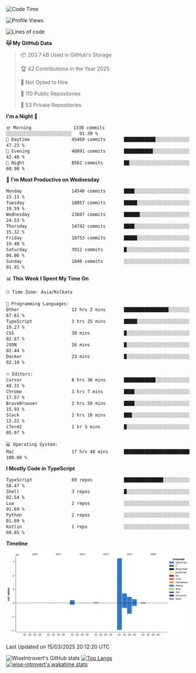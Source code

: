 <!--START_SECTION:waka-->
![Code Time](http://img.shields.io/badge/Code%20Time-2%2C261%20hrs%2012%20mins-blue)

![Profile Views](http://img.shields.io/badge/Profile%20Views-6-blue)

![Lines of code](https://img.shields.io/badge/From%20Hello%20World%20I%27ve%20Written-49.6%20million%20lines%20of%20code-blue)

**🐱 My GitHub Data** 

> 📦 203.7 kB Used in GitHub's Storage 
 > 
> 🏆 42 Contributions in the Year 2025
 > 
> 🚫 Not Opted to Hire
 > 
> 📜 110 Public Repositories 
 > 
> 🔑 53 Private Repositories 
 > 
**I'm a Night 🦉** 

```text
🌞 Morning                1338 commits        ░░░░░░░░░░░░░░░░░░░░░░░░░   01.39 % 
🌆 Daytime                45460 commits       ████████████░░░░░░░░░░░░░   47.23 % 
🌃 Evening                40891 commits       ███████████░░░░░░░░░░░░░░   42.48 % 
🌙 Night                  8562 commits        ██░░░░░░░░░░░░░░░░░░░░░░░   08.90 % 
```
📅 **I'm Most Productive on Wednesday** 

```text
Monday                   14540 commits       ████░░░░░░░░░░░░░░░░░░░░░   15.11 % 
Tuesday                  18857 commits       █████░░░░░░░░░░░░░░░░░░░░   19.59 % 
Wednesday                23607 commits       ██████░░░░░░░░░░░░░░░░░░░   24.53 % 
Thursday                 14742 commits       ████░░░░░░░░░░░░░░░░░░░░░   15.32 % 
Friday                   18753 commits       █████░░░░░░░░░░░░░░░░░░░░   19.48 % 
Saturday                 3912 commits        █░░░░░░░░░░░░░░░░░░░░░░░░   04.06 % 
Sunday                   1840 commits        ░░░░░░░░░░░░░░░░░░░░░░░░░   01.91 % 
```


📊 **This Week I Spent My Time On** 

```text
🕑︎ Time Zone: Asia/Kolkata

💬 Programming Languages: 
Other                    12 hrs 2 mins       █████████████████░░░░░░░░   67.61 % 
TypeScript               3 hrs 25 mins       █████░░░░░░░░░░░░░░░░░░░░   19.27 % 
CSS                      30 mins             █░░░░░░░░░░░░░░░░░░░░░░░░   02.87 % 
JSON                     26 mins             █░░░░░░░░░░░░░░░░░░░░░░░░   02.44 % 
Docker                   23 mins             █░░░░░░░░░░░░░░░░░░░░░░░░   02.18 % 

🔥 Editors: 
Cursor                   8 hrs 36 mins       ████████████░░░░░░░░░░░░░   48.31 % 
Chrome                   3 hrs 7 mins        ████░░░░░░░░░░░░░░░░░░░░░   17.57 % 
BraveBrowser             2 hrs 50 mins       ████░░░░░░░░░░░░░░░░░░░░░   15.93 % 
Slack                    2 hrs 10 mins       ███░░░░░░░░░░░░░░░░░░░░░░   12.22 % 
iTerm2                   1 hr 3 mins         █░░░░░░░░░░░░░░░░░░░░░░░░   05.97 % 

💻 Operating System: 
Mac                      17 hrs 48 mins      █████████████████████████   100.00 % 
```

**I Mostly Code in TypeScript** 

```text
TypeScript               69 repos            ███████████████░░░░░░░░░░   58.47 % 
Shell                    3 repos             █░░░░░░░░░░░░░░░░░░░░░░░░   02.54 % 
Lua                      2 repos             ░░░░░░░░░░░░░░░░░░░░░░░░░   01.69 % 
Python                   2 repos             ░░░░░░░░░░░░░░░░░░░░░░░░░   01.69 % 
Kotlin                   1 repo              ░░░░░░░░░░░░░░░░░░░░░░░░░   00.85 % 
```



**Timeline**

![Lines of Code chart](https://raw.githubusercontent.com/wise-introvert/wise-introvert/master/assets/bar_graph.png)


 Last Updated on 15/03/2025 20:12:20 UTC
<!--END_SECTION:waka-->

![WiseIntrovert's GitHub stats](https://github-readme-stats.vercel.app/api?username=wise-introvert&count_private=true&show_icons=true)
[![Top Langs](https://github-readme-stats.vercel.app/api/top-langs/?username=wise-introvert&langs_count=10)](https://github.com/anuraghazra/github-readme-stats)
[![wise-introvert's wakatime stats](https://github-readme-stats.vercel.app/api/wakatime?username=wiseintrovert)](https://github.com/anuraghazra/github-readme-stats)
